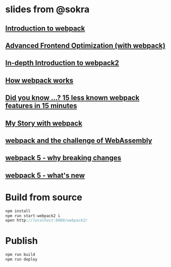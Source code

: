 # slides from @sokra

## [Introduction to webpack](http://sokra.github.io/slides/webpack/)

## [Advanced Frontend Optimization (with webpack)](http://sokra.github.io/slides/frontend-optimize/)

## [In-depth Introduction to webpack2](http://sokra.github.io/slides/webpack2/)

## [How webpack works](https://raw.githubusercontent.com/sokra/slides/master/data/how-webpack-works.pdf)

## [Did you know ...? 15 less known webpack features in 15 minutes](https://raw.githubusercontent.com/sokra/slides/master/data/15-less-know-webpack-features.pdf)

## [My Story with webpack](https://raw.githubusercontent.com/sokra/slides/master/data/MyWebpackStory.pdf)

## [webpack and the challenge of WebAssembly](https://raw.githubusercontent.com/sokra/slides/master/data/webpack-wasm-challenge.pdf)

## [webpack 5 - why breaking changes](https://raw.githubusercontent.com/sokra/slides/master/data/webpack-5-why-breaking-changes.pdf)

## [webpack 5 - what's new](https://raw.githubusercontent.com/sokra/slides/master/data/webpack-5-whats-new.pdf)

# Build from source

``` js
npm install
npm run start:webpack2 &
open http://localhost:8080/webpack2/
```

# Publish

``` js
npm run build
npm run deploy
```
